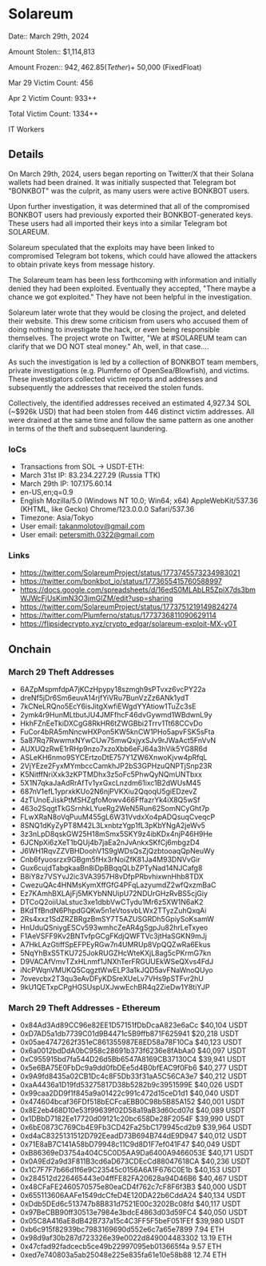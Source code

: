 # Solareum

Date:: March 29th, 2024

Amount Stolen:: $1,114,813

Amount Frozen::  $942,462.85 (Tether) + ~$50,000 (FixedFloat)

Mar 29 Victim Count: 456

Apr 2 Victim Count: 933++

Total Victim Count: 1334++

IT Workers

## Details

On March 29th, 2024, users began reporting on Twitter/X that their Solana wallets had been drained. It was initially suspected that Telegram bot "BONKBOT" was the culprit, as many users were active BONKBOT users.

Upon further investigation, it was determined that all of the compromised BONKBOT users had previously exported their BONKBOT-generated keys. These users had all imported their keys into a similar Telegram bot SOLAREUM.

Solareum speculated that the exploits may have been linked to compromised Telegram bot tokens, which could have allowed the attackers to obtain private keys from message history.

The Solareum team has been less forthcoming with information and initially denied they had been exploited. Eventually they accepted, "There maybe a chance we got exploited." They have not been helpful in the investigation. 

Solareum later wrote that they would be closing the project, and deleted their website. This drew some criticism from users who accused them of doing nothing to investigate the hack, or even being responsible themselves. The project wrote on Twitter, "We at #SOLAREUM team can clarify that we DO NOT steal money." Ah, well, in that case....

As such the investigation is led by a collection of BONKBOT team members, private investigations (e.g. Plumferno of OpenSea/Blowfish), and victims. These investigators collected victim reports and addresses and subsequently the addresses that received the stolen funds.

Collectively, the identified addresses received an estimated 4,927.34 SOL (~$926k USD) that had been stolen from 446 distinct victim addresses. All were drained at the same time and follow the same pattern as one another in terms of the theft and subsequent laundering.

### IoCs

- Transactions from SOL -> USDT-ETH:
- March 31st IP: 83.234.227.29  (Russia TTK)
- March 29th IP: 107.175.60.14
- en-US,en;q=0.9
- English Mozilla/5.0 (Windows NT 10.0; Win64; x64) AppleWebKit/537.36 (KHTML, like Gecko) Chrome/123.0.0.0 Safari/537.36
- Timezone: Asia/Tokyo
- User email: takanmolotov@gmail.com
- User email: petersmith.0322@gmail.com


### Links

- https://twitter.com/SolareumProject/status/1773745573234983021
- https://twitter.com/bonkbot_io/status/1773655415760588997
- https://docs.google.com/spreadsheets/d/16edS0MLAbLR5ZpiX7ds3bmWJWcFjUsKimN3O3jmGlZM/edit?usp=sharing
- https://twitter.com/SolareumProject/status/1773751219149824274
- https://twitter.com/Plumferno/status/1773736811090629114
- https://flipsidecrypto.xyz/crypto_edgar/solareum-exploit-MX-y0T


## Onchain

### March 29 Theft Addresses

- 6AZpMspmfdpA7jKCzHpypy18szmgh9sPTvxz6vcPY22a
- dreNf5jDr6Sm6euvA14rjfYiVRu7BunVzZz6ANk1ydT
- 7kCNeLRQno5EcY6isJitgXwfiEWgdYYAtiow1TuZc3sE
- 2ymk4r9HunMLtbutJU4JMFfhcF46dvGywmd1WBdwnL9y
- HkhFZnEeTkiDXCgG8RkHR6tZWGBbi2Trrv1Tt68CCvDo
- FuCor4bRA5mNncwHXPon5KW5knCW1PHo5apvFSK5sFta
- 5a87Rq7RwwmxNYwCUw75mwQxjyxSJv9rJWaAct5FnVvN
- AUXUQzRwE1rRHp9nzo7xzoXbb6eFJ64a3hVik5YG8R6d
- ASLeKH6nmo9SYCErtzoDtE757Y1ZW6XnwoKjvw4pRfqL
- 2VjYEze2FyxMYmbccCamkhJP2bS3GPHzuQNPTjSnp23R
- K5NitffNriXxk3zKPTMDhx3z5oFc5PhwQyNQmUNTbxx
- 5X1N7qkaJaAdRrAfTv1yxGxcLnzdm61ixc1B2dWUsM45
- 687nV1efL1yprxkKUo2N6njPVKXiu2QqoqU5giEDzevZ
- 4zTUnoEJiskPtMSHZgfoMowv466FffazrYk4iX8Q5wSf
- 463o2SqgtTkGSrnhkLYueRg2WeN5Run62SomNCyGht7p
- FLwXRaN8oVqPuuM455gL6W31VvdxXo4pADQsuqCveqcP
- 8SNQ1dKyZyPT8M42L3LxnbtzYgp1fL3pKbYNgA2jeWv5
- 3z3nLpD8qskGW25H18mSmx5SKY9z4ibKDx4njP46H9He
- 6JCNpXi6zXeT1bQUj4b7jaEa2nJvAnkxSKfCj6mbgzD4
- J6WH1RqvZZVBHDoohV1S9gWDsQsZjQzbtooaqQpNeuWy
- Cnb6fyuosrzx9GBgm5fHx3rNoiZfK81Ja4M93DNVvGir
- Gux6cujdTabgkaaBn8iDpBBqqQLbZPTyNad14NJCafg8
- B8iY8z7VSYvJ2ic3VA3957H8vDfpPRbvhixwnHhb8TDX
- CwezuQAc4HNMsKymXffGfG4PFqLazyumdZ2wfQxzmBaC
- Ez7KAmhBXLAjFj5MKYbNNUipU72NDUrGHzRvBS5cjGiy
- DTCoQ2oiiUaLstuc3xe1dbbVwCTydu1Mr6z5XW1N6aK2
- BKdTfBndN6PhpdGQKw5n1eVtosvbLWx2TTyzZuhQxqAi
- 2Rs4xxz1SdZRZBRgzBmSY7T5AZUSGRDh5GpiySoKsamW
- HnUduQSniygESCv593wmhcZeAR4gSgpJu82hrLeTxyeo
- F1AeVSFF9Kv2BNTvfpGCgFKdjQWFTVc3jtHaSGKN9mJj
- A7HkLAzGtiffSpEFPEyRGw7n4UMRUp8VpQQZwRa6Ekus
- 5NqYhBxS5TKU725JokRUGZHcWteKXjL8ag5cPKrmG7kn
- D9VACAfVmvTZxHLnmf1JNXhTerFRGUUEkWSeQXvs4FdJ
- iNcPWqnVMUKQ5CqgztWwELP3a1kJQD5avFNaWnoQUyo
- 7ovevcbx2T3qu3eAvDFyKDSreXUeLv7VHs9pSTFvr2hU
- 9kU1QETxpCPgHGSUspUXJwwEchBR4q2ZieDw1Y8tiYJP

### March 29 Theft Addresses - Ethereum

- 0x84Ad3Ad89CC96e82EE1D57151fDbDcaA823e6aCc  $40,104 USDT
- 0xD7AD5a1db7739C01d9B4471c5B9ffb871F625941  $20,218 USDT
- 0x05ae4747262f351eC861355987E8ED58a78F10Ca  $40,123 USDT
- 0x6a0012bdDdA0bC958c28691b373f6236e8fAbAa0  $40,097 USDT
- 0xC955915bd7fa544D26d5Bb6547A8169CB37130C4  $39,941 USDT
- 0x5e6BA75E0FbDc9a9dd0fbDEe5d4B0bfEAC9f0Fb6  $40,277 USDT
- 0x9A9fd8435a02CB1Dc4c8F5Db33f31aA5C56CA3e7  $40,212 USDT
- 0xaA4436a1D19fd53275817D38b5282b9c3951599E  $40,026 USDT
- 0x99caa2DD9f1f845a9a01422c991c472d15ceD1d1  $40,040 USDT
- 0x474604bcaf36FDf518bECFcaEBB0C98b5B85A152  $40,001 USDT
- 0x8E2eb468D10e53f99639f02D58a19aB3d60cd07d  $40,089 USDT
- 0x1DBbD7182Ee17720d09121c20bc658De28F2054F  $39,990 USDT
- 0x6bE0873C769Cb4E9Fb3CD42Fa25bC179945cd2b9  $39,964 USDT
- 0xd4aC8325131512D792EeadD73B694B744dE9D947  $40,012 USDT
- 0x71E8aB7C141A58bD79948c11C9d8D1F7ef041F47  $40,049 USDT
- 0xB86369eD3754a404C5C0D5AA9Da6400A9466053E  $40,171 USDT
- 0x0A9Ed2a9d3F811B3cd6aD673CDEcCd88047618CA  $40,236 USDT
- 0x1C7F7F7b66d1f6e9C23545c0156A6A1F676C0E1b  $40,153 USDT
- 0x284512d226465443e04ffFE82FA20628a94D46B6  $40,467 USDT
- 0x48CFaFE2460570575e80eaCD4f762c7cF8F6f3B3  $40,000 USDT
- 0x655113606AAFe1549dcCfeD4E120DA22b6CddA24  $40,134 USDT
- 0xDdb5DEd6c513747b8B831d7521E00c3202Bc08fd  $40,117 USDT
- 0x97BeCBB90ff30513e7984e3bdcE4863d03d59FC4  $40,050 USDT
- 0x05C8A416aE8dB42B737a15c4C3FF5F5beF051FEf  $39,980 USDT
- 0xb6c915f82939bc7983169690d552e6c7a65e7899  7.94 ETH
- 0x98d9af30b287d723326e39e0022d849004483302  13.19 ETH
- 0x47cfad92fadcecb5ce49b22997095eb013665f4a  9.57 ETH
- 0xed7e740803a5ab25048e225e835fa61e10e58b88  12.74 ETH